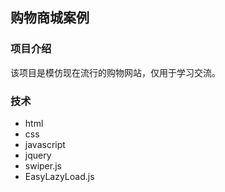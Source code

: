 ## 购物商城案例

### 项目介绍

该项目是模仿现在流行的购物网站，仅用于学习交流。

### 技术

- html
- css
- javascript
- jquery
- swiper.js
- EasyLazyLoad.js